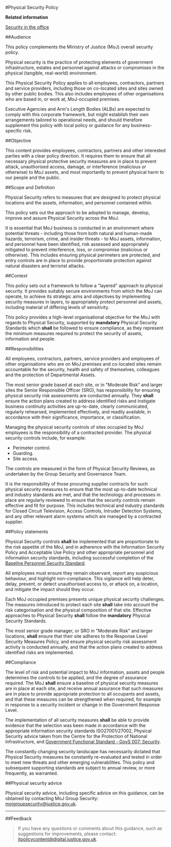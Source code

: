 #Physical Security Policy

**Related information**  


[Security in the office](https://security-guidance.service.justice.gov.uk/security-in-the-office/)

##Audience

This policy complements the Ministry of Justice (MoJ) overall security policy.

Physical security is the practice of protecting elements of government infrastructure, estates and personnel against attacks or compromises in the physical (tangible, real-world) environment.

This Physical Security Policy applies to all employees, contractors, partners and service providers, including those on co-located sites and sites owned by other public bodies. This also includes employees of other organisations who are based in, or work at, MoJ-occupied premises.

Executive Agencies and Arm's Length Bodies (ALBs) are expected to comply with this corporate framework, but might establish their own arrangements tailored to operational needs, and should therefore supplement this policy with local policy or guidance for any business-specific risk.

##Objective

This content provides employees, contractors, partners and other interested parties with a clear policy direction. It requires them to ensure that all necessary physical protective security measures are in place to prevent attack, unauthorised access, damage, or interference (malicious or otherwise) to MoJ assets, and most importantly to prevent physical harm to our people and the public.

##Scope and Definition

Physical Security refers to measures that are designed to protect physical locations and the assets, information, and personnel contained within.

This policy sets out the approach to be adopted to manage, develop, improve and assure Physical Security across the MoJ.

It is essential that MoJ business is conducted in an environment where potential threats - including those from both natural and human-made hazards, terrorism, crime, and insider threats - to MoJ assets, information, and personnel have been identified, risk assessed and appropriately mitigated to prevent interference, loss, or compromise (malicious or otherwise). This includes ensuring physical perimeters are protected, and entry controls are in place to provide proportionate protection against natural disasters and terrorist attacks.

##Context

This policy sets out a framework to follow a "layered" approach to physical security. It provides suitably secure environments from which the MoJ can operate, to achieve its strategic aims and objectives by implementing security measures in layers, to appropriately protect personnel and assets, including material of differing levels of sensitivity.

This policy provides a high-level organisational objective for the MoJ with regards to Physical Security, supported by **mandatory** Physical Security Standards which **shall** be followed to ensure compliance, as they represent the minimum measures required to protect the security of assets, information and people.

##Responsibilities

All employees, contractors, partners, service providers and employees of other organisations who are on MoJ premises and co-located sites remain accountable for the security, health and safety of themselves, colleagues and the protection of Departmental Assets.

The most senior grade based at each site, or in "Moderate Risk" and larger sites the Senior Responsible Officer (SRO), has responsibility for ensuring physical security risk assessments are conducted annually. They **shall** ensure the action plans created to address identified risks and instigate business continuity activities are up-to-date, clearly communicated, regularly rehearsed, implemented effectively, and readily available, in accordance with their significance, importance, or classification.

Managing the physical security controls of sites occupied by MoJ employees is the responsibility of a contracted provider. The physical security controls include, for example:

* Perimeter control.
* Guarding.
* Site access.

The controls are measured in the form of Physical Security Reviews, as undertaken by the Group Security and Governance Team.

It is the responsibility of those procuring supplier contracts for such physical security measures to ensure that the most up-to-date technical and industry standards are met, and that the technology and processes in place are regularly reviewed to ensure that the security controls remain effective and fit for purpose. This includes technical and industry standards for Closed Circuit Television, Access Controls, Intruder Detection Systems, and any other relevant alarm systems which are managed by a contracted supplier.

##Policy statements

Physical Security controls **shall** be implemented that are proportionate to the risk appetite of the MoJ, and in adherence with the Information Security Policy and Acceptable Use Policy and other appropriate personnel and information security standards, including successful completion of the [Baseline Personnel Security Standard](https://assets.publishing.service.gov.uk/government/uploads/system/uploads/attachment_data/file/714002/HMG_Baseline_Personnel_Security_Standard_-_May_2018.pdf).

All employees must ensure they remain observant, report any suspicious behaviour, and highlight non-compliance. This vigilance will help deter, delay, prevent, or detect unauthorised access to, or attack on, a location, and mitigate the impact should they occur.

Each MoJ occupied premises presents unique physical security challenges. The measures introduced to protect each site **shall** take into account the risk categorisation and the physical composition of that site. Effective approaches to Physical Security **shall** follow the **mandatory** Physical Security Standards.

The most senior grade manager, or SRO in "Moderate Risk" and larger locations, **shall** ensure that their site adheres to the Response Level Security Measures Policy, and ensure physical security risk assessment activity is conducted annually, and that the action plans created to address identified risks are implemented.

##Compliance

The level of risk and potential impact to MoJ information, assets and people determines the controls to be applied, and the degree of assurance required. The MoJ **shall** ensure a baseline of physical security measures are in place at each site, and receive annual assurance that such measures are in place to provide appropriate protection to all occupants and assets, and that these measures can be strengthened when required, for example in response to a security incident or change in the Government Response Level.

The implementation of all security measures **shall** be able to provide evidence that the selection was been made in accordance with the appropriate information security standards ISO27001/27002, Physical Security advice taken from the Centre for the Protection of National Infrastructure, and [Government Functional Standard - GovS 007: Security](https://www.gov.uk/government/publications/government-functional-standard-govs-007-security).

The constantly changing security landscape has necessarily dictated that Physical Security measures be constantly re-evaluated and tested in order to meet new threats and other emerging vulnerabilities. This policy and subsequent supporting standards are subject to annual review, or more frequently, as warranted.

##Physical security advice

Physical security advice, including specific advice on this guidance, can be obtained by contacting MoJ Group Security: [mojgroupsecurity@justice.gov.uk](mailto:mojgroupsecurity@justice.gov.uk).

---

##Feedback

> If you have any questions or comments about this guidance, such as suggestions for improvements, please contact: [itpolicycontent@digital.justice.gov.uk](mailto:itpolicycontent@digital.justice.gov.uk).

